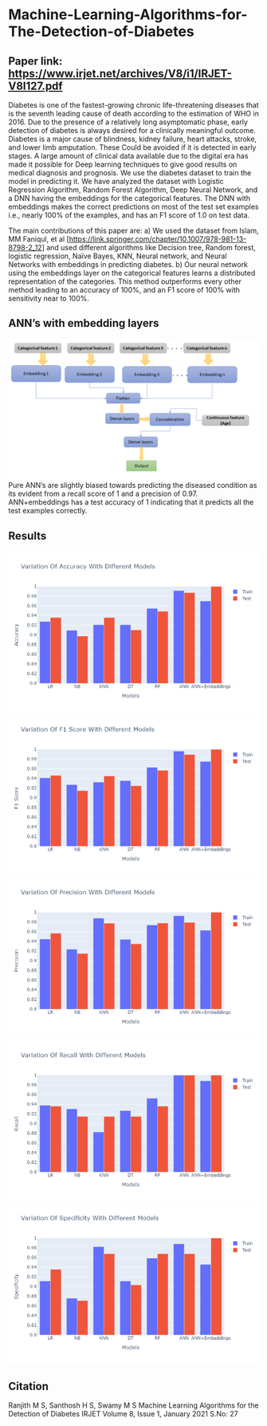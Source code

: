 # Machine-Learning-Algorithms-for-The-Detection-of-Diabetes
## Paper link: https://www.irjet.net/archives/V8/i1/IRJET-V8I127.pdf

Diabetes is one of the fastest-growing chronic life-threatening diseases that is the seventh leading cause of death according to the estimation of WHO in 2016. Due to the presence of a relatively long asymptomatic phase, early detection of diabetes is always desired for a clinically meaningful outcome. Diabetes is a major cause of blindness, kidney failure, heart attacks, stroke, and lower limb amputation. These Could be avoided if it is detected in early stages. A large amount of clinical data available due to the digital era has made it possible for Deep learning techniques to give good results on medical diagnosis and prognosis. We use the diabetes dataset to train the model in predicting it. We have analyzed the dataset with Logistic Regression Algorithm, Random Forest Algorithm, Deep Neural Network, and a DNN having the embeddings for the categorical features. The DNN with embeddings makes the correct predictions on most of the test set examples i.e., nearly 100% of the examples, and has an F1 score of 1.0 on test data.


The main contributions of this paper are:
a)	We used the dataset from Islam, MM Faniqul, et al [https://link.springer.com/chapter/10.1007/978-981-13-8798-2_12] and used different algorithms like Decision tree, Random forest, logistic regression, Naïve Bayes, KNN, Neural network, and Neural Networks with embeddings in predicting diabetes.
b)	Our neural network using the embeddings layer on the categorical features learns a distributed representation of the categories. This method outperforms every other method leading to an accuracy of  100%, and an F1 score of 100% with sensitivity near to 100%. 


## ANN’s with embedding layers
![](images/architecture.PNG)
Pure ANN’s are slightly biased towards predicting the diseased condition as its evident from a recall score of 1 and a precision of 0.97. ANN+embeddings has a test accuracy of 1 indicating that it predicts all the test examples correctly.


## Results
![](images/accuracy.png)
![](images/f1.png)
![](images/precision.png)
![](images/recall.png)
![](images/spec.png)

## Citation
Ranjith M S, Santhosh H S, Swamy M S Machine Learning Algorithms for the Detection of Diabetes IRJET Volume 8, Issue 1, January 2021  S.No: 27
